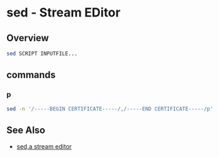 # sed - Stream EDitor

## Overview

```bash
sed SCRIPT INPUTFILE...
```

## commands

### p

```bash
sed -n '/-----BEGIN CERTIFICATE-----/,/-----END CERTIFICATE-----/p'
```

## See Also

- [sed,a stream editor][gun]

[gun]: https://www.gnu.org/software/sed/manual/sed.html